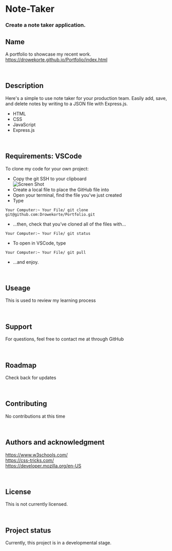 # Note-Taker

### Create a note taker application.

## Name

A portfolio to showcase my recent work. <br>
https://drowekorte.github.io/Portfolio/index.html

<br>

## Description

Here's a simple to use note taker for your production team. Easily add, save, and delete notes by writing to a JSON file with Express.js.
* HTML
* CSS
* JavaScript
* Express.js
<br>

## Requirements: VSCode

To clone my code for your own project:
* Copy the git SSH to your clipboard <br>
![Screen Shot](assets/README/github.jpg)
* Create a local file to place the GitHub file into
* Open your terminal, find the file you've just created
* Type
```
Your Computer:~ Your File/ git clone git@github.com:Drowekorte/Portfolio.git 

```
* ...then, check that you’ve cloned all of the files with...

```
Your Computer:~ Your File/ git status

```

* To open in VSCode, type

```
Your Computer:~ Your File/ git pull

```
* ...and enjoy.

<br>

## Useage
This is used to review my learning process

<br>

## Support
For questions, feel free to contact me at through GitHub

<br>

## Roadmap
Check back for updates

<br>

## Contributing
No contributions at this time

<br>

## Authors and acknowledgment
https://www.w3schools.com/<br>
https://css-tricks.com/<br>
https://developer.mozilla.org/en-US<br>

<br>

## License
This is not currently licensed.

<br>

## Project status
Currently, this project is in a developmental stage.

